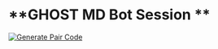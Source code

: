 # **GHOST MD Bot Session **

[![Generate Pair Code](https://img.shields.io/badge/Generate%20Pair%20Code-Click%20Here-brightgreen?style=for-the-badge)](https://knight-bot-pair-code-6plz.onrender.com)
